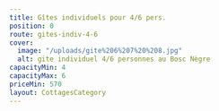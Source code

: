 ```yaml
---
title: Gîtes individuels pour 4/6 pers.
position: 0
route: gites-indiv-4-6
cover:
  image: "/uploads/gite%206%207%20%208.jpg"
  alt: gite individuel 4/6 personnes au Bosc Nègre
capacityMin: 4
capacityMax: 6
priceMin: 570
layout: CottagesCategory
---
```


